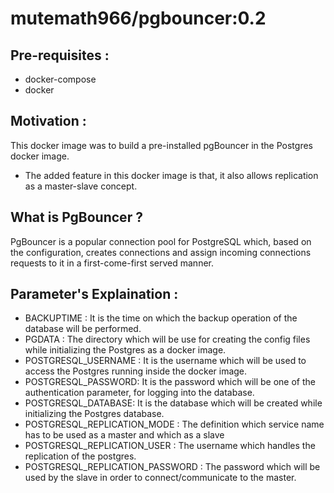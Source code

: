 # mutemath966/pgbouncer:0.2

## Pre-requisites : 
* docker-compose
* docker

## Motivation :
This docker image was to build a pre-installed pgBouncer in the Postgres docker image.
* The added feature in this docker image is that, it also allows replication as a master-slave concept.

## What is PgBouncer ?
PgBouncer is a popular connection pool for PostgreSQL which, based on the configuration, creates connections and assign incoming connections requests to it in a first-come-first served manner.

## Parameter's Explaination :
* BACKUPTIME : It is the time on which the backup operation of the database will be performed.
* PGDATA : The directory which will be use for creating the config files while initializing the Postgres as a docker image.
* POSTGRESQL_USERNAME : It is the username which will be used to access the Postgres running inside the docker image.
* POSTGRESQL_PASSWORD: It is the password which will be one of the authentication parameter, for logging into the database.
* POSTGRESQL_DATABASE: It is the database which will be created while initializing the Postgres database.
* POSTGRESQL_REPLICATION_MODE : The definition which service name has to be used as a master and which as a slave
* POSTGRESQL_REPLICATION_USER : The username which handles the replication of the postgres.
* POSTGRESQL_REPLICATION_PASSWORD : The password which will be used by the slave in order to connect/communicate to the master.
